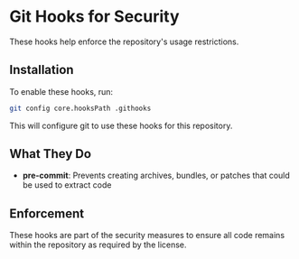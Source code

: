 # Git Hooks for Security

These hooks help enforce the repository's usage restrictions.

## Installation

To enable these hooks, run:

```bash
git config core.hooksPath .githooks
```

This will configure git to use these hooks for this repository.

## What They Do

- **pre-commit**: Prevents creating archives, bundles, or patches that could be used to extract code

## Enforcement

These hooks are part of the security measures to ensure all code remains within the repository as required by the license.